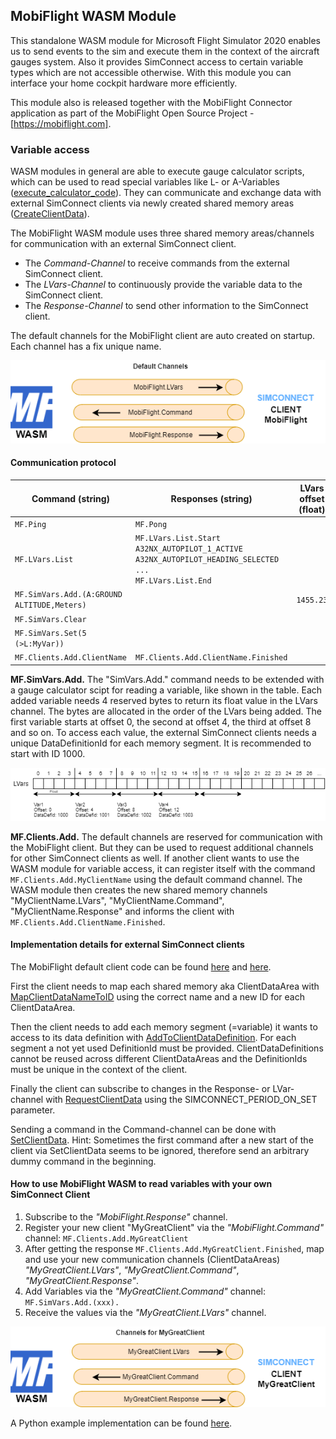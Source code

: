 ## MobiFlight WASM Module

This standalone WASM module for Microsoft Flight Simulator 2020 enables us to send events to the sim and execute them in the context of the aircraft gauges system. Also it provides SimConnect access to certain variable types which are not accessible otherwise.
With this module you can interface your home cockpit hardware more efficiently.

This module also is released together with the MobiFlight Connector application as part of the MobiFlight Open Source Project - [https://mobiflight.com].

### Variable access

WASM modules in general are able to execute gauge calculator scripts, which can be used to read special variables like L- or A-Variables ([execute_calculator_code](https://docs.flightsimulator.com/html/Programming_Tools/WASM/Gauge_API/execute_calculator_code.htm)). They can communicate and exchange data with external SimConnect clients via newly created shared memory areas ([CreateClientData](https://docs.flightsimulator.com/html/Programming_Tools/SimConnect/API_Reference/Events_And_Data/SimConnect_CreateClientData.htm)). 

The MobiFlight WASM module uses three shared memory areas/channels for communication with an external SimConnect client. 

- The *Command-Channel* to receive commands from the external SimConnect client.
- The *LVars-Channel* to continuously provide the variable data to the SimConnect client.
- The *Response-Channel* to send other information to the SimConnect client. 

The default channels for the MobiFlight client are auto created on startup. Each channel has a fix unique name.

![Default channels](doc/defaultChannels.png)

#### Communication protocol

| Command (string)| Responses (string) | LVars offset (float) |
| ----------- | ----------- | ---------|
| ```MF.Ping```| ```MF.Pong```|
| ```MF.LVars.List``` | ```MF.LVars.List.Start``` <br> ```A32NX_AUTOPILOT_1_ACTIVE``` <br> ```A32NX_AUTOPILOT_HEADING_SELECTED``` <br> ```...``` <br> ```MF.LVars.List.End```|
| ```MF.SimVars.Add.(A:GROUND ALTITUDE,Meters)``` || ```1455.23``` |
|```MF.SimVars.Clear``` |||
|```MF.SimVars.Set(5 (>L:MyVar))```|||
|```MF.Clients.Add.ClientName```|```MF.Clients.Add.ClientName.Finished```||

**MF.SimVars.Add.**
The "SimVars.Add." command needs to be extended with a gauge calculator scipt for reading a variable, like shown in the table. Each added variable needs 4 reserved bytes to return its float value in the LVars channel. The bytes are  allocated in the order of the LVars being added. The first variable starts at offset 0, the second at offset 4, the third at offset 8 and so on. To access each value, the external SimConnect clients needs a unique DataDefinitionId for each memory segment. It is recommended to start with ID 1000. 

![Lvars channels](doc/lvarsChannel.png)

**MF.Clients.Add.**
The default channels are reserved for communication with the MobiFlight client. But they can be used to request additional channels for other SimConnect clients as well. If another client wants to use the WASM module for variable access, it can register itself with the command ```MF.Clients.Add.MyClientName``` using the default command channel. The WASM module then creates the new shared memory channels "MyClientName.LVars", "MyClientName.Command", "MyClientName.Response" and informs the client with ```MF.Clients.Add.ClientName.Finished```.

#### Implementation details for external SimConnect clients
The MobiFlight default client code can be found [here](https://github.com/MobiFlight/MobiFlight-Connector/blob/main/SimConnectMSFS/SimConnectCache.cs) and [here](https://github.com/MobiFlight/MobiFlight-Connector/blob/main/SimConnectMSFS/WasmModuleClient.cs).

First the client needs to map each shared memory aka ClientDataArea with [MapClientDataNameToID](https://docs.flightsimulator.com/html/Programming_Tools/SimConnect/API_Reference/Events_And_Data/SimConnect_MapClientDataNameToID.htm) using the correct name and a new ID for each ClientDataArea. 

Then the client needs to add each memory segment (=variable) it wants to access to its data definition with [AddToClientDataDefinition](https://docs.flightsimulator.com/html/Programming_Tools/SimConnect/API_Reference/Events_And_Data/SimConnect_AddToClientDataDefinition.htm). For each segment a not yet used DefinitionId must be provided. ClientDataDefinitions cannot be reused across different ClientDataAreas and the DefinitionIds must be unique in the context of the client.

Finally the client can subscribe to changes in the Response- or LVar-channel with [RequestClientData](https://docs.flightsimulator.com/html/Programming_Tools/SimConnect/API_Reference/Events_And_Data/SimConnect_RequestClientData.htm) using the SIMCONNECT_PERIOD_ON_SET parameter. 

Sending a command in the Command-channel can be done with [SetClientData](https://docs.flightsimulator.com/html/Programming_Tools/SimConnect/API_Reference/Events_And_Data/SimConnect_SetClientData.htm). Hint: Sometimes the first command after a new start of the client  via SetClientData seems to be ignored, therefore send an arbitrary dummy command in the beginning. 

#### How to use MobiFlight WASM to read variables with your own SimConnect Client
1) Subscribe to the *"MobiFlight.Response"* channel.
2) Register your new client "MyGreatClient" via the *"MobiFlight.Command"* channel: ```MF.Clients.Add.MyGreatClient```
3) After getting the response ```MF.Clients.Add.MyGreatClient.Finished```, map and use your new communication channels (ClientDataAreas) *"MyGreatClient.LVars"*, *"MyGreatClient.Command"*, *"MyGreatClient.Response"*. 
4) Add Variables via the *"MyGreatClient.Command"* channel: ```MF.SimVars.Add.(xxx).```
5) Receive the values via the *"MyGreatClient.LVars"* channel.

![MyGreatClient channels](doc/myGreatClientChannels.png)

A Python example implementation can be found [here](https://github.com/Koseng/MSFSPythonSimConnectMobiFlightExtension/blob/main/prototype/mobiflight_variable_requests.py).


